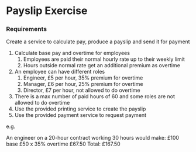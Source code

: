 # Payslip Exercise

### Requirements

Create a service to calculate pay, produce a payslip and send it for payment

1. Calculate base pay and overtime for employees 
   1. Employees are paid their normal hourly rate up to their weekly limit
   2. Hours outside normal rate get an additional premium as overtime 
2. An employee can have different roles
   1. Engineer, £5 per hour, 35% premium for overtime
   2. Manager, £6 per hour, 25% premium for overtime
   3. Director, £7 per hour, not allowed to do overtime
3. There is a max number of paid hours of 60 and some roles are not allowed to do overtime
4. Use the provided printing service to create the payslip
5. Use the provided payment service to request payment

e.g.

An engineer on a 20-hour contract working 30 hours would make: 
   £100 base
   £50 x 35% overtime £67.50
   Total: £167.50
